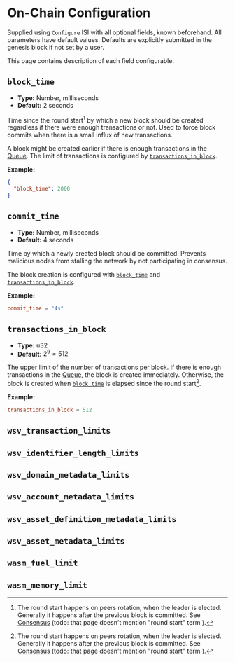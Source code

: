 # On-Chain Configuration

Supplied using `Configure` ISI with all optional fields, known beforehand. All parameters have default values. Defaults
are explicitly submitted in the genesis block if not set by a user.

This page contains description of each field configurable.

## `block_time`

- **Type:** Number, milliseconds
- **Default:** 2 seconds

Time since the round start[^1] by which a new block should be created regardless if there were enough transactions or
not. Used to force block commits when there is a small influx of new transactions.

A block might be created earlier if there is enough transactions in the [Queue](config/params#queue). The limit of transactions
is configured by [`transactions_in_block`](#transactions-in-block).

**Example:**

```json
{
  "block_time": 2000
}
```

## `commit_time`

- **Type:** Number, milliseconds
- **Default:** 4 seconds

Time by which a newly created block should be committed. Prevents malicious nodes from stalling the network by not
participating in consensus.

The block creation is configured with [`block_time`](#block-time) and [`transactions_in_block`](#transactions-in-block).

**Example:**

```toml
commit_time = "4s"
```

## `transactions_in_block`

- **Type:** u32
- **Default:** $2^9 = 512$

The upper limit of the number of transactions per block. If there is enough transactions in the [Queue](config/params#queue),
the block is created immediately. Otherwise, the block is created when [`block_time`](#block-time) is elapsed since the
round start[^1].

**Example:**

```toml
transactions_in_block = 512
```

## `wsv_transaction_limits`

## `wsv_identifier_length_limits`

## `wsv_domain_metadata_limits`

## `wsv_account_metadata_limits`

## `wsv_asset_definition_metadata_limits`

## `wsv_asset_metadata_limits`

## `wasm_fuel_limit`

## `wasm_memory_limit`

[^1]:
    The round start happens on peers rotation, when the leader is elected. Generally it happens after the previous block
    is committed. See [Consensus](/blockchain/consensus) (todo: that page doesn't mention "round start" term ).
